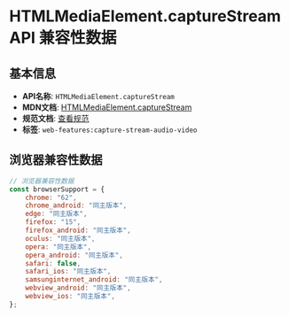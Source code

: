 # HTMLMediaElement.captureStream API 兼容性数据

## 基本信息

- **API名称**: `HTMLMediaElement.captureStream`
- **MDN文档**: [HTMLMediaElement.captureStream](https://developer.mozilla.org/docs/Web/API/HTMLMediaElement/captureStream)
- **规范文档**: [查看规范](https://w3c.github.io/mediacapture-fromelement/#dom-htmlmediaelement-capturestream)
- **标签**: `web-features:capture-stream-audio-video`

## 浏览器兼容性数据

```javascript
// 浏览器兼容性数据
const browserSupport = {
    chrome: "62",
    chrome_android: "同主版本",
    edge: "同主版本",
    firefox: "15",
    firefox_android: "同主版本",
    oculus: "同主版本",
    opera: "同主版本",
    opera_android: "同主版本",
    safari: false,
    safari_ios: "同主版本",
    samsunginternet_android: "同主版本",
    webview_android: "同主版本",
    webview_ios: "同主版本",
};

```

